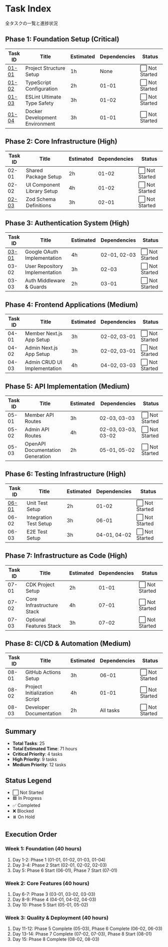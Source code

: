 # Task Index

全タスクの一覧と進捗状況

## Phase 1: Foundation Setup (Critical)

| Task ID | Title | Estimated | Dependencies | Status |
|---------|-------|-----------|--------------|--------|
| [01-01](./01-foundation-setup/01-01-project-structure-setup.md) | Project Structure Setup | 1h | None | ⬜ Not Started |
| [01-02](./01-foundation-setup/01-02-typescript-configuration.md) | TypeScript Configuration | 2h | 01-01 | ⬜ Not Started |
| [01-03](./01-foundation-setup/01-03-eslint-ultimate-type-safety.md) | ESLint Ultimate Type Safety | 3h | 01-02 | ⬜ Not Started |
| [01-04](./01-foundation-setup/01-04-docker-development-environment.md) | Docker Development Environment | 3h | 01-01 | ⬜ Not Started |

## Phase 2: Core Infrastructure (High)

| Task ID | Title | Estimated | Dependencies | Status |
|---------|-------|-----------|--------------|--------|
| 02-01 | Shared Package Setup | 2h | 01-02 | ⬜ Not Started |
| 02-02 | UI Component Library Setup | 4h | 01-02 | ⬜ Not Started |
| [02-03](./02-core-infrastructure/02-03-zod-schema-definitions.md) | Zod Schema Definitions | 3h | 02-01 | ⬜ Not Started |

## Phase 3: Authentication System (High)

| Task ID | Title | Estimated | Dependencies | Status |
|---------|-------|-----------|--------------|--------|
| [03-01](./03-authentication-system/03-01-google-oauth-implementation.md) | Google OAuth Implementation | 4h | 02-01, 02-03 | ⬜ Not Started |
| 03-02 | User Repository Implementation | 3h | 02-03 | ⬜ Not Started |
| 03-03 | Auth Middleware & Guards | 2h | 03-01 | ⬜ Not Started |

## Phase 4: Frontend Applications (Medium)

| Task ID | Title | Estimated | Dependencies | Status |
|---------|-------|-----------|--------------|--------|
| 04-01 | Member Next.js App Setup | 3h | 02-02, 03-01 | ⬜ Not Started |
| 04-02 | Admin Next.js App Setup | 3h | 02-02, 03-01 | ⬜ Not Started |
| 04-03 | Admin CRUD UI Implementation | 4h | 04-02, 03-03 | ⬜ Not Started |

## Phase 5: API Implementation (Medium)

| Task ID | Title | Estimated | Dependencies | Status |
|---------|-------|-----------|--------------|--------|
| 05-01 | Member API Routes | 3h | 02-03, 03-03 | ⬜ Not Started |
| 05-02 | Admin API Routes | 4h | 02-03, 03-03, 03-02 | ⬜ Not Started |
| 05-03 | OpenAPI Documentation Generation | 2h | 05-01, 05-02 | ⬜ Not Started |

## Phase 6: Testing Infrastructure (High)

| Task ID | Title | Estimated | Dependencies | Status |
|---------|-------|-----------|--------------|--------|
| [06-01](./06-testing-infrastructure/06-01-unit-test-setup.md) | Unit Test Setup | 2h | 01-02 | ⬜ Not Started |
| 06-02 | Integration Test Setup | 3h | 06-01 | ⬜ Not Started |
| 06-03 | E2E Test Setup | 3h | 04-01, 04-02 | ⬜ Not Started |

## Phase 7: Infrastructure as Code (High)

| Task ID | Title | Estimated | Dependencies | Status |
|---------|-------|-----------|--------------|--------|
| 07-01 | CDK Project Setup | 2h | 01-01 | ⬜ Not Started |
| 07-02 | Core Infrastructure Stack | 4h | 07-01 | ⬜ Not Started |
| 07-03 | Optional Features Stack | 3h | 07-02 | ⬜ Not Started |

## Phase 8: CI/CD & Automation (Medium)

| Task ID | Title | Estimated | Dependencies | Status |
|---------|-------|-----------|--------------|--------|
| 08-01 | GitHub Actions Setup | 3h | 06-01 | ⬜ Not Started |
| 08-02 | Project Initialization Script | 4h | 01-01 | ⬜ Not Started |
| 08-03 | Developer Documentation | 2h | All tasks | ⬜ Not Started |

## Summary

- **Total Tasks**: 25
- **Total Estimated Time**: 71 hours
- **Critical Priority**: 4 tasks
- **High Priority**: 9 tasks
- **Medium Priority**: 12 tasks

## Status Legend

- ⬜ Not Started
- 🟦 In Progress
- ✅ Completed
- ❌ Blocked
- ⏸️ On Hold

## Execution Order

### Week 1: Foundation (40 hours)
1. Day 1-2: Phase 1 (01-01, 01-02, 01-03, 01-04)
2. Day 3-4: Phase 2 Start (02-01, 02-02, 02-03)
3. Day 5: Phase 6 Start (06-01), Phase 7 Start (07-01)

### Week 2: Core Features (40 hours)
1. Day 6-7: Phase 3 (03-01, 03-02, 03-03)
2. Day 8-9: Phase 4 (04-01, 04-02, 04-03)
3. Day 10: Phase 5 Start (05-01, 05-02)

### Week 3: Quality & Deployment (40 hours)
1. Day 11-12: Phase 5 Complete (05-03), Phase 6 Complete (06-02, 06-03)
2. Day 13-14: Phase 7 Complete (07-02, 07-03), Phase 8 Start (08-01)
3. Day 15: Phase 8 Complete (08-02, 08-03)